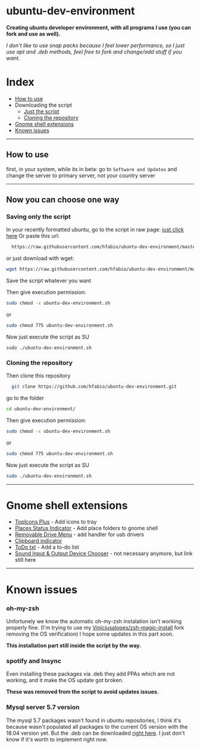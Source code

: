 # ubuntu-dev-environment
**Creating ubuntu developer environment, with all programs I use (you can fork and use as well).**

*I don't like to use snap packs because I feel lower performance, so I just use apt and .deb methods, feel free to fork and change/add stuff if you want.*

# Index
- [How to use](#how-to-use)
- Downloading the script
  - [Just the script](#saving-only-the-script)
  - [Cloning the repository](#cloning-the-repository)
- [Gnome shell extensions](#gnome-shell-extensions)
- [Known issues](#known-issues)

---

## How to use
first, in your system, while its in beta: go to `Software and Updates` and change the server to primary server, not your country server

---
## Now you can choose one way

### Saving only the script
In your recently formatted ubuntu, go to the script in raw page:
[just click here](https://raw.githubusercontent.com/hfabio/ubuntu-dev-environment/master/ubuntu-dev-environment.sh)
Or paste this url:
```bash
  https://raw.githubusercontent.com/hfabio/ubuntu-dev-environment/master/ubuntu-dev-environment.sh
```
or just download with wget:
```bash
wget https://raw.githubusercontent.com/hfabio/ubuntu-dev-environment/master/ubuntu-dev-environment.sh -O ubuntu-dev-environment.sh
```

Save the script whatever you want

Then give execution permission:
```bash
sudo chmod -x ubuntu-dev-environment.sh
```
  or
```bash
sudo chmod 775 ubuntu-dev-environment.sh
```

Now just execute the script as SU
```
sudo ./ubuntu-dev-environment.sh
```


### Cloning the repository
Then clone this repository
```bash
  git clone https://github.com/hfabio/ubuntu-dev-environment.git
```
go to the folder

```bash
cd ubuntu-dev-environment/
```
Then give execution permission:
```bash
sudo chmod -x ubuntu-dev-environment.sh
```
  or
```bash
sudo chmod 775 ubuntu-dev-environment.sh
```

Now just execute the script as SU
```bash
sudo ./ubuntu-dev-environment.sh
```

---
# Gnome shell extensions

- [TopIcons Plus](https://extensions.gnome.org/extension/1031/topicons/) - Add icons to tray
- [Places Status Indicator](https://extensions.gnome.org/extension/8/places-status-indicator/) - Add place folders to gnome shell
- [Removable Drive Menu](https://extensions.gnome.org/extension/7/removable-drive-menu/) - add handler for usb drivers
- [Clipboard indicator](https://extensions.gnome.org/extension/779/clipboard-indicator/)
- [ToDo txt](https://extensions.gnome.org/extension/570/todotxt/) - Add a to-do list
- [Sound Input & Output Device Chooser](https://extensions.gnome.org/extension/906/sound-output-device-chooser/) - not necessary anymore, but link still here
---
# Known issues

### oh-my-zsh
Unfortunely we know the automatic oh-my-zsh instalation isn't working properly fine. (I'm trying to use my [Viniciusalopes/zsh-magic-install](https://github.com/Viniciusalopes/zsh-magic-install) fork removing the OS verification)
I hope some updates in this part soon.

**This installation part still inside the script by the way.**

### spotify and Insync
Even installing these packages via .deb they add PPAs which are not working, and it make the OS update got broken.

**These was removed from the script to avoid updates issues.**

### Mysql server 5.7 version
The mysql 5.7 packages wasn't found in ubuntu repositories, I think it's because wasn't populated all packages to the current OS version with the 18.04 version yet.
But the .deb can be downloaded [right here](https://dev.mysql.com/downloads/mysql/5.7.html). I just don't know if it's worth to implement right now.

